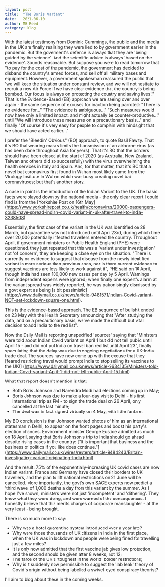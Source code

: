 ```yaml
---
layout: post
title:  "The Boris Variant"
date:   2021-06-10
author: MB Reed
category: blog
---
```


With the latest testimony from Dominic Cummings, the public and the media in the UK are finally realising they were lied to by government earlier in the pandemic. But the goverment's defence is always that they are 'being guided by the science'. And the scientific advice is always 'based on the evidence'. Sounds reasonable. But suppose you were to read tomorrow that "to pay for the cost of the pandemic, the government has decided to disband the country's armed forces, and sell off all military bases and equipment. However, a government spokesman reassured the public that 'we will keep the situation under constant review, and we will not hesitate to recruit a new Air Force if we have clear evidence that the country is being bombed. Our focus is always on protecting the country and saving lives'."
That is the Evidence-Based (EB) approach we are seeing over and over again - the same sequence of excuses for inaction being parroted:
"There is no evidence for..." 
"The evidence is ambiguous..."
"Such measures would now have only a limited impact, and might actually be counter-productive..."
until "We will introduce these measures on a precautionary basis..."
and finally "Of course it's very easy for people to complain with hindsight that we should have acted earlier..."

I prefer the "Bleedin' Obvious" (BO) approach, to quote Basil Fawlty. That it's BO that wearing masks limits the transmission of an airborne virus (as has been done throughout Asia for years). That it's BO that the borders should have been closed at the start of 2020 (as Australia, New Zealand, Taiwan and others did so successfully) with the virus overwhelming the health services in Italy and Spain.
And, for that matter, that it's BO that a novel bat coronavirus first found in Wuhan most likely came from the Virology Institute in Wuhan which was busy creating novel bat coronaviruses; but that's another story.

A case in point is the introduction of the Indian Variant to the UK. The basic facts were played down by the national media - the only clear report I could find is from the [Yorkshire Post on 16th May]
(https://www.yorkshirepost.co.uk/health/coronavirus/20000-passengers-could-have-spread-indian-covid-variant-in-uk-after-travel-to-india-3238508)

Essentially, the first case of the variant in the UK was identified on 28 March, but quarantine was not introduced until April 23rd, during which time over 20,000 potentially infected travellers entered the country. Throughout April, if government ministers or Public Health England (PHE) were questioned, they just repeated that this was a 'variant under investigation' not 'of concern', they are keeping a close eye on the situation. "There is currently no evidence to suggest that disease from the newly identified variant is more serious than previous ones, nor is there current evidence to suggest vaccines are less likely to work against it", PHE said on 16 April, though India had seen 100,000 new cases per day by 5 April. Warnings from independent experts were ignored; when finally one expert's alarm at the variant spread was widely reported, he was patronisingly dismissed by a govt expert as being [a bit pessimistic]
(https://www.dailymail.co.uk/news/article-9481571/Indian-Covid-variant-NOT-set-lockdown-square-one.html).

This is the evidence-based approach. The EB sequence of bullshit ended on 23 May with the Health Secretary announcing that "After studying the data, and on a precautionary basis, we've made the difficult but vital decision to add India to the red list".

Now the Daily Mail is reporting unspecified 'sources' saying that "Ministers were told about Indian Covid variant on April 1 but did not tell public until April 15 - and did not put India on travel ban red list until April 23", finally speculating that the delay was due to ongoing negotiations for a UK-India trade deal. The sources have now come up with the excuse that they [feared restricting travel would prompt India to stop selling its vaccines to the UK!]
(https://www.dailymail.co.uk/news/article-9634135/Ministers-told-Indian-Covid-variant-April-1-did-not-tell-public-April-15.html)

What that report doesn't mention is that: 

* Both Boris Johnson and Narendra Modi had elections coming up in May;
* Boris Johnson was due to make a four-day visit to Delhi - his first international trip as PM - to sign the trade deal on 26 April, only cancelled at the last minute;
* The deal was in fact signed virtually on 4 May, with little fanfare.

My BO conclusion is that Johnson wanted photos of him as an international statesman in Delhi, to appear on the front pages and boost his party's election chances. Environment minister George Eustice admitted as much on 18 April, saying that Boris Johnson's trip to India should go ahead despite rising cases in the country: ["It is important that business and the business of politics if you like does continue."]
(https://www.dailymail.co.uk/wires/reuters/article-9484243/Britain-investigating-variant-originating-India.html)

And the result: 75% of the exponentially-increasing UK covid cases are now Indian variant. France and Germany have closed their borders to UK travellers, and the plan to lift national restrictions on 21 June will be cancelled. More importantly, the govt's own SAGE experts now predict a 'third wave' of 1,000 deaths a day from this variant by the summer. 
As I hope I've shown, ministers were not just 'incompetent' and 'dithering'. They knew what they were doing, and were warned of the consequences. I honestly believe that this merits charges of corporate manslaughter - at the very least - being brought.

There is so much more to say:
* Why was a hotel quarantine system introduced over a year late?
* Why were those thousands of UK citizens in India in the first place, when the UK was in lockdown and people were being fined for travelling just a few miles?
* It is only now admitted that the first vaccine jab gives low protection, and the second should be given after 8 weeks, not 12;
* The farce of the UK's 'toughest in the world' border restrictions;
* Why is it suddenly now permissible to suggest the 'lab leak' theory of Covid's origin without being labelled a swivel-eyed conspiracy theorist?

I'll aim to blog about these in the coming weeks.